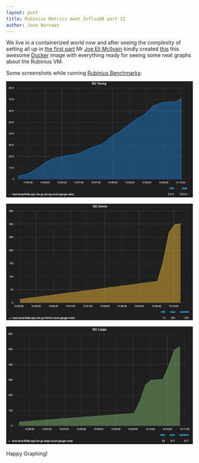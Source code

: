 ```yaml
---
layout: post
title: Rubinius Metrics meet InfluxDB part II
author: Jose Narvaez
---
```


We live in a containerized world now and after seeing the complexity of setting all up in [the first part](http://rubini.us/2014/12/10/rubinius-metrics-meets-influxdb/) Mr [Joe Eli McIlvain](https://github.com/jemc) kindly created [this](https://github.com/rubinius/influxdb-grafana) this awesome [Docker](https://www.docker.com/) image with everything ready for seeing some neat graphs about the Rubinius VM.

Some screenshots while running [Rubinius Benchmarks](https://github.com/rubinius/rubinius-benchmark):

![RBX Dashboard.png](/images/rubinius-dash-screenshot.png)

![RBX Dashboard 2.png](/images/rubinius-dash-screenshot2.png)

![RBX Dashboard 3.png](/images/rubinius-dash-screenshot3.png)

Happy Graphing!

